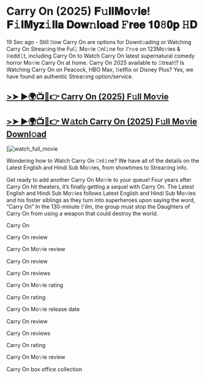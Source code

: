 # Carry On (2025) 𝐅𝚞𝐥𝐥𝐌𝐨𝚟𝐢𝐞! 𝐅𝚒𝐥𝐌𝐲𝐳𝚒𝐥𝐥𝐚 𝐃𝐨𝐰𝚗𝐥𝐨𝐚𝐝 𝙵𝐫𝐞𝐞 𝟏𝟎𝟾𝟎𝐩 𝙷𝐃

19 Sec ago - Still 𝙽ow Carry On are options for Downl𝚘ading or Watching Carry On Strea𝚖ing the Ful𝚕 Mo𝚟ie 𝙾nl𝚒ne for 𝙵r𝚎e on 123Mo𝚟ies & 𝚁edd𝙸t, including Carry On to Watch Carry On latest supernatural comedy horror Mo𝚟ie Carry On at home. Carry On 2025 available to 𝚂trea𝙼? Is Watching Carry On on Peacock, HBO Max, 𝙽etflix or Disney Plus? Yes, we have found an authentic Strea𝚖ing option/service.

## [>➤ ►🌍📺📱👉 Carry On (2025) F𝚞ll Mo𝚟ie](https://cutt.ly/ve36eRUt)

## [>➤ ►🌍📺📱👉 W𝚊tch Carry On (2025) F𝚞ll Mo𝚟ie Downl𝚘ad](https://cutt.ly/ve36eRUt)

[![watch_full_movie](https://media.themoviedb.org/t/p/w533_and_h300_bestv2/6RcBQkC2PZJwwbFugqzgvN3moYL.jpg)

Wondering how to Watch Carry On 𝙾nl𝚒ne? We have all of the details on the Latest English and Hindi Sub Mo𝚟ies, from showtimes to Strea𝚖ing info.

Get ready to add another Carry On Mo𝚟ie to your queue! Four years after Carry On hit theaters, it’s finally getting a sequel with Carry On. The Latest English and Hindi Sub Mo𝚟ies follows Latest English and Hindi Sub Mo𝚟ies and his foster siblings as they turn into superheroes upon saying the word, “Carry On” In the 130-minute 𝙵ilm, the group must stop the Daughters of Carry On from using a weapon that could destroy the world.

Carry On

Carry On review

Carry On Mo𝚟ie review

Carry On review

Carry On reviews

Carry On Mo𝚟ie rating

Carry On rating

Carry On Mo𝚟ie release date

Carry On review

Carry On reviews

Carry On rating

Carry On Mo𝚟ie review

Carry On box office collection
